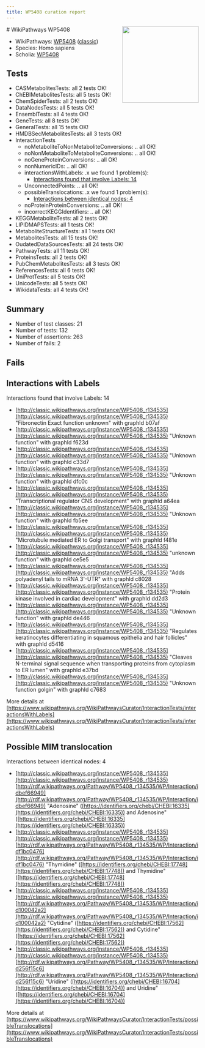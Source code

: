 ```yaml
---
title: WP5408 curation report
---
```


<img style="float: right; width: 200px" src="https://upload.wikimedia.org/wikipedia/commons/thumb/8/83/Wplogo_with_text_500.png/640px-Wplogo_with_text_500.png" />
# WikiPathways WP5408

* WikiPathways: [WP5408](https://wikipathways.org/pathways/WP5408) ([classic](https://classic.wikipathways.org/instance/WP5408))
* Species: Homo sapiens
* Scholia: [WP5408](https://scholia.toolforge.org/wikipathways/WP5408)
## Tests
* CASMetabolitesTests: all 2 tests OK!
* ChEBIMetabolitesTests: all 5 tests OK!
* ChemSpiderTests: all 2 tests OK!
* DataNodesTests: all 5 tests OK!
* EnsemblTests: all 4 tests OK!
* GeneTests: all 8 tests OK!
* GeneralTests: all 15 tests OK!
* HMDBSecMetabolitesTests: all 3 tests OK!
* InteractionTests
    * noMetaboliteToNonMetaboliteConversions: .. all OK!
    * noNonMetaboliteToMetaboliteConversions: .. all OK!
    * noGeneProteinConversions: .. all OK!
    * nonNumericIDs: .. all OK!
    * interactionsWithLabels: .x we found 1 problem(s):
        * [Interactions found that involve Labels: 14](#fe97a8bc)
    * UnconnectedPoints: .. all OK!
    * possibleTranslocations: .x we found 1 problem(s):
        * [Interactions between identical nodes: 4](#1c118209)
    * noProteinProteinConversions: .. all OK!
    * incorrectKEGGIdentifiers: .. all OK!
* KEGGMetaboliteTests: all 2 tests OK!
* LIPIDMAPSTests: all 1 tests OK!
* MetaboliteStructureTests: all 1 tests OK!
* MetabolitesTests: all 15 tests OK!
* OudatedDataSourcesTests: all 24 tests OK!
* PathwayTests: all 11 tests OK!
* ProteinsTests: all 2 tests OK!
* PubChemMetabolitesTests: all 3 tests OK!
* ReferencesTests: all 6 tests OK!
* UniProtTests: all 5 tests OK!
* UnicodeTests: all 5 tests OK!
* WikidataTests: all 4 tests OK!


## Summary

* Number of test classes: 21
* Number of tests: 132
* Number of assertions: 263
* Number of fails: 2

## Fails

<a name="fe97a8bc" />

## Interactions with Labels

Interactions found that involve Labels: 14

* [http://classic.wikipathways.org/instance/WP5408_r134535](http://classic.wikipathways.org/instance/WP5408_r134535) "Fibronectin
Exact function unknown" with graphId b07af
* [http://classic.wikipathways.org/instance/WP5408_r134535](http://classic.wikipathways.org/instance/WP5408_r134535) "Unknown 
function" with graphId f623d
* [http://classic.wikipathways.org/instance/WP5408_r134535](http://classic.wikipathways.org/instance/WP5408_r134535) "Unknown 
function" with graphId c33d7
* [http://classic.wikipathways.org/instance/WP5408_r134535](http://classic.wikipathways.org/instance/WP5408_r134535) "Unknown 
function" with graphId dfc0c
* [http://classic.wikipathways.org/instance/WP5408_r134535](http://classic.wikipathways.org/instance/WP5408_r134535) "Transcriptional regulator
CNS development" with graphId a64ea
* [http://classic.wikipathways.org/instance/WP5408_r134535](http://classic.wikipathways.org/instance/WP5408_r134535) "Unknown 
function" with graphId fb5ee
* [http://classic.wikipathways.org/instance/WP5408_r134535](http://classic.wikipathways.org/instance/WP5408_r134535) "Microtubule mediated
ER to Golgi transport" with graphId f481e
* [http://classic.wikipathways.org/instance/WP5408_r134535](http://classic.wikipathways.org/instance/WP5408_r134535) "unknown 
function" with graphId ce5e5
* [http://classic.wikipathways.org/instance/WP5408_r134535](http://classic.wikipathways.org/instance/WP5408_r134535) "Adds polyadenyl tails
to mRNA 3'-UTR" with graphId c8028
* [http://classic.wikipathways.org/instance/WP5408_r134535](http://classic.wikipathways.org/instance/WP5408_r134535) "Protein kinase involved
in cardiac development" with graphId dd2d3
* [http://classic.wikipathways.org/instance/WP5408_r134535](http://classic.wikipathways.org/instance/WP5408_r134535) "Unknown 
function" with graphId de446
* [http://classic.wikipathways.org/instance/WP5408_r134535](http://classic.wikipathways.org/instance/WP5408_r134535) "Regulates keratinocytes 
differentiating in squamous 
epithelia and hair follicles" with graphId d5416
* [http://classic.wikipathways.org/instance/WP5408_r134535](http://classic.wikipathways.org/instance/WP5408_r134535) "Cleaves N-terminal signal sequence 
when transporting 
proteins from cytoplasm to ER lumen" with graphId e37bd
* [http://classic.wikipathways.org/instance/WP5408_r134535](http://classic.wikipathways.org/instance/WP5408_r134535) "Unknown 
function
golgin" with graphId c7683


More details at [https://www.wikipathways.org/WikiPathwaysCurator/InteractionTests/interactionsWithLabels](https://www.wikipathways.org/WikiPathwaysCurator/InteractionTests/interactionsWithLabels)

<a name="1c118209" />

## Possible MIM translocation

Interactions between identical nodes: 4

* [http://classic.wikipathways.org/instance/WP5408_r134535](http://classic.wikipathways.org/instance/WP5408_r134535) [http://rdf.wikipathways.org/Pathway/WP5408_r134535/WP/Interaction/idbef66949](http://rdf.wikipathways.org/Pathway/WP5408_r134535/WP/Interaction/idbef66949) "Adenosine" ([https://identifiers.org/chebi/CHEBI:16335](https://identifiers.org/chebi/CHEBI:16335)) and 
Adenosine" ([https://identifiers.org/chebi/CHEBI:16335](https://identifiers.org/chebi/CHEBI:16335))
* [http://classic.wikipathways.org/instance/WP5408_r134535](http://classic.wikipathways.org/instance/WP5408_r134535) [http://rdf.wikipathways.org/Pathway/WP5408_r134535/WP/Interaction/idf1bc0476](http://rdf.wikipathways.org/Pathway/WP5408_r134535/WP/Interaction/idf1bc0476) "Thymidine" ([https://identifiers.org/chebi/CHEBI:17748](https://identifiers.org/chebi/CHEBI:17748)) and 
Thymidine" ([https://identifiers.org/chebi/CHEBI:17748](https://identifiers.org/chebi/CHEBI:17748))
* [http://classic.wikipathways.org/instance/WP5408_r134535](http://classic.wikipathways.org/instance/WP5408_r134535) [http://rdf.wikipathways.org/Pathway/WP5408_r134535/WP/Interaction/id100042a2](http://rdf.wikipathways.org/Pathway/WP5408_r134535/WP/Interaction/id100042a2) "Cytidine" ([https://identifiers.org/chebi/CHEBI:17562](https://identifiers.org/chebi/CHEBI:17562)) and 
Cytidine" ([https://identifiers.org/chebi/CHEBI:17562](https://identifiers.org/chebi/CHEBI:17562))
* [http://classic.wikipathways.org/instance/WP5408_r134535](http://classic.wikipathways.org/instance/WP5408_r134535) [http://rdf.wikipathways.org/Pathway/WP5408_r134535/WP/Interaction/id256f15c6](http://rdf.wikipathways.org/Pathway/WP5408_r134535/WP/Interaction/id256f15c6) "Uridine" ([https://identifiers.org/chebi/CHEBI:16704](https://identifiers.org/chebi/CHEBI:16704)) and 
Uridine" ([https://identifiers.org/chebi/CHEBI:16704](https://identifiers.org/chebi/CHEBI:16704))


More details at [https://www.wikipathways.org/WikiPathwaysCurator/InteractionTests/possibleTranslocations](https://www.wikipathways.org/WikiPathwaysCurator/InteractionTests/possibleTranslocations)

